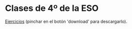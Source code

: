 
# Clases de 4º de la ESO

[Ejercicios](https://youtu.be/DlV82lM3c70) (pinchar en el botón 'download'
para descargarlo).

